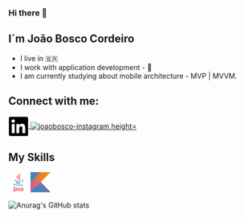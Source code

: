 ### Hi there 👋
## I´m João Bosco Cordeiro
- I live in :brazil:
- I work with application development - :iphone:
- I am currently studying about mobile architecture - MVP | MVVM.

## Connect with me:
<a href="https://https://www.linkedin.com/in/joao-bosco-cordeiro-de-lima-junior-1b89b130/" target="_blank">
<img align="center" alt="joaobosco-linkedin height="30" width="40" src="https://raw.githubusercontent.com/devicons/devicon/master/icons/linkedin/linkedin-plain.svg"
style="max-width:100%;">
</a>

<a href="https://www.instagram.com/joaoboscocordeiro/" target="_blank">
<img align="center" alt="joaobosco-instagram height="30" width="40" src="https://cdn.jsdelivr.net/npm/simple-icons@3.0.1/icons/instagram.svg"
style="max-width:100%;">
</a>
                       
## My Skills
<a>
<img src="https://raw.githubusercontent.com/devicons/devicon/master/icons/java/java-original-wordmark.svg" alt"java" width="40" height="40"
style="max-width:100%;"></img>
<img src="https://raw.githubusercontent.com/devicons/devicon/master/icons/kotlin/kotlin-original.svg" alt"kotlin" width="40" height="40"
style="max-width:100%;"></img>
</a>

![Anurag's GitHub stats](https://github-readme-stats.vercel.app/api?username=joaoboscocordeiro&show_icons=true&theme=radical)

<!--
**joaoboscocordeiro/joaoboscocordeiro** is a ✨ _special_ ✨ repository because its `README.md` (this file) appears on your GitHub profile.


Here are some ideas to get you started:

- 🔭 I’m currently working on ...
- 🌱 I’m currently learning ...
- 👯 I’m looking to collaborate on ...
- 🤔 I’m looking for help with ...
- 💬 Ask me about ...
- 📫 How to reach me: ...
- 😄 Pronouns: ...
- ⚡ Fun fact: ...
-->

